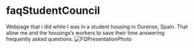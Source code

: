 # faqStudentCouncil

Webpage that i did while I was in a student housing in Ourense, Spain. That allow me and the housings’s workers to save their time answering frequently asked questions.
![FQPresentationPhoto](https://github.com/user-attachments/assets/b2e97c80-023c-47f9-8556-5968bb97b748)
